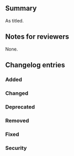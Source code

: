 ## Summary

As titled.

## Notes for reviewers

None.

## Changelog entries

### Added

### Changed

### Deprecated

### Removed

### Fixed

### Security
